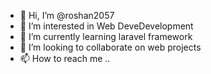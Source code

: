 - 👋 Hi, I’m @roshan2057
- 👀 I’m interested in Web DeveDevelopment 
- 🌱 I’m currently learning laravel framework
- 💞️ I’m looking to collaborate on web projects
- 📫 How to reach me ..

<!---
roshan2057/roshan2057 is a ✨ special ✨ repository because its `README.md` (this file) appears on your GitHub profile.
You can click the Preview link to take a look at your changes.
--->
